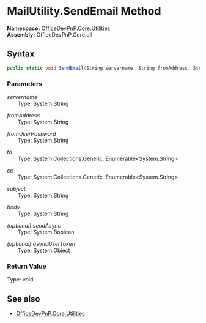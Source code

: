 # MailUtility.SendEmail Method  
  

**Namespace:** [OfficeDevPnP.Core.Utilities](OfficeDevPnP.Core.Utilities.md)  
**Assembly:** OfficeDevPnP.Core.dll  
## Syntax
```C#
public static void SendEmail(String servername, String fromAddress, String fromUserPassword, IEnumerable<String> to, IEnumerable<String> cc, String subject, String body, Boolean sendAsync, Object asyncUserToken)
```
### Parameters
*servername*  
&emsp;&emsp;Type: System.String  

*fromAddress*  
&emsp;&emsp;Type: System.String  

*fromUserPassword*  
&emsp;&emsp;Type: System.String  

*to*  
&emsp;&emsp;Type: System.Collections.Generic.IEnumerable<System.String>  

*cc*  
&emsp;&emsp;Type: System.Collections.Generic.IEnumerable<System.String>  

*subject*  
&emsp;&emsp;Type: System.String  

*body*  
&emsp;&emsp;Type: System.String  

*(optional) sendAsync*  
&emsp;&emsp;Type: System.Boolean  

*(optional) asyncUserToken*  
&emsp;&emsp;Type: System.Object  

### Return Value
Type: void  

## See also
- [OfficeDevPnP.Core.Utilities](OfficeDevPnP.Core.Utilities.md)
